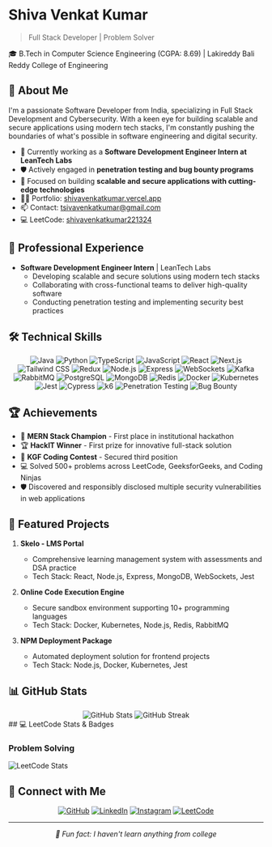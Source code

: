 
# Shiva Venkat Kumar

> Full Stack Developer | Problem Solver

🎓 B.Tech in Computer Science Engineering (CGPA: 8.69) | Lakireddy Bali Reddy College of Engineering

## 🚀 About Me

I'm a passionate Software Developer from India, specializing in Full Stack Development and Cybersecurity. With a keen eye for building scalable and secure applications using modern tech stacks, I'm constantly pushing the boundaries of what's possible in software engineering and digital security.

- 🔭 Currently working as a **Software Development Engineer Intern at LeanTech Labs**
- 🛡️ Actively engaged in **penetration testing and bug bounty programs**
- 🌱 Focused on building **scalable and secure applications with cutting-edge technologies**
- 👨‍💻 Portfolio: [shivavenkatkumar.vercel.app](https://shivavenkatkumar.vercel.app)
- 📫 Contact: [tsivavenkatkumar@gmail.com](mailto:tsivavenkatkumar@gmail.com)
- 💻 LeetCode: [shivavenkatkumar221324](https://leetcode.com/shivavenkatkumar221324/)

## 💼 Professional Experience

- **Software Development Engineer Intern** | LeanTech Labs
  - Developing scalable and secure solutions using modern tech stacks
  - Collaborating with cross-functional teams to deliver high-quality software
  - Conducting penetration testing and implementing security best practices

## 🛠️ Technical Skills

<div align="center">

![Java](https://img.shields.io/badge/-Java-007396?style=for-the-badge&logo=java&logoColor=white)
![Python](https://img.shields.io/badge/-Python-3776AB?style=for-the-badge&logo=python&logoColor=white)
![TypeScript](https://img.shields.io/badge/-TypeScript-3178C6?style=for-the-badge&logo=typescript&logoColor=white)
![JavaScript](https://img.shields.io/badge/-JavaScript-F7DF1E?style=for-the-badge&logo=javascript&logoColor=black)
![React](https://img.shields.io/badge/-React-61DAFB?style=for-the-badge&logo=react&logoColor=black)
![Next.js](https://img.shields.io/badge/-Next.js-000000?style=for-the-badge&logo=next.js&logoColor=white)
![Tailwind CSS](https://img.shields.io/badge/-Tailwind_CSS-38B2AC?style=for-the-badge&logo=tailwind-css&logoColor=white)
![Redux](https://img.shields.io/badge/-Redux-764ABC?style=for-the-badge&logo=redux&logoColor=white)
![Node.js](https://img.shields.io/badge/-Node.js-339933?style=for-the-badge&logo=node.js&logoColor=white)
![Express](https://img.shields.io/badge/-Express-000000?style=for-the-badge&logo=express&logoColor=white)
![WebSockets](https://img.shields.io/badge/-WebSockets-010101?style=for-the-badge&logo=socket.io&logoColor=white)
![Kafka](https://img.shields.io/badge/-Kafka-231F20?style=for-the-badge&logo=apache-kafka&logoColor=white)
![RabbitMQ](https://img.shields.io/badge/-RabbitMQ-FF6600?style=for-the-badge&logo=rabbitmq&logoColor=white)
![PostgreSQL](https://img.shields.io/badge/-PostgreSQL-336791?style=for-the-badge&logo=postgresql&logoColor=white)
![MongoDB](https://img.shields.io/badge/-MongoDB-47A248?style=for-the-badge&logo=mongodb&logoColor=white)
![Redis](https://img.shields.io/badge/-Redis-DC382D?style=for-the-badge&logo=redis&logoColor=white)
![Docker](https://img.shields.io/badge/-Docker-2496ED?style=for-the-badge&logo=docker&logoColor=white)
![Kubernetes](https://img.shields.io/badge/-Kubernetes-326CE5?style=for-the-badge&logo=kubernetes&logoColor=white)
![Jest](https://img.shields.io/badge/-Jest-C21325?style=for-the-badge&logo=jest&logoColor=white)
![Cypress](https://img.shields.io/badge/-Cypress-17202C?style=for-the-badge&logo=cypress&logoColor=white)
![k6](https://img.shields.io/badge/-k6-7D64FF?style=for-the-badge&logo=k6&logoColor=white)
![Penetration Testing](https://img.shields.io/badge/-Penetration_Testing-000000?style=for-the-badge&logo=kali-linux&logoColor=white)
![Bug Bounty](https://img.shields.io/badge/-Bug_Bounty-4C8BF5?style=for-the-badge&logo=bugcrowd&logoColor=white)

</div>

## 🏆 Achievements

- 🥇 **MERN Stack Champion** - First place in institutional hackathon
- 🏆 **HackIT Winner** - First prize for innovative full-stack solution
- 🥉 **KGF Coding Contest** - Secured third position
- 💻 Solved 500+ problems across LeetCode, GeeksforGeeks, and Coding Ninjas
- 🛡️ Discovered and responsibly disclosed multiple security vulnerabilities in web applications

## 🚀 Featured Projects

1. **Skelo - LMS Portal**
   - Comprehensive learning management system with assessments and DSA practice
   - Tech Stack: React, Node.js, Express, MongoDB, WebSockets, Jest

2. **Online Code Execution Engine**
   - Secure sandbox environment supporting 10+ programming languages
   - Tech Stack: Docker, Kubernetes, Node.js, Redis, RabbitMQ

3. **NPM Deployment Package**
   - Automated deployment solution for frontend projects
   - Tech Stack: Node.js, Docker, Kubernetes, Jest


## 📊 GitHub Stats

<div align="center">
  <img src="https://github-readme-stats.vercel.app/api?username=shiva221324&show_icons=true&theme=radical" alt="GitHub Stats" />
  <img src="https://github-readme-streak-stats.herokuapp.com/?user=shiva221324&theme=radical" alt="GitHub Streak" />
</div>
## 💻 LeetCode Stats & Badges

### Problem Solving
![LeetCode Stats](https://leetcard.jacoblin.cool/sivavenkatkumar221324?theme=dark&font=Noto%20Sans)

## 🤝 Connect with Me

<div align="center">
  
[![GitHub](https://img.shields.io/badge/github-%2324292e.svg?&style=for-the-badge&logo=github&logoColor=white)](https://github.com/shiva221324/)
[![LinkedIn](https://img.shields.io/badge/linkedin-%230077B5.svg?&style=for-the-badge&logo=linkedin&logoColor=white)](https://www.linkedin.com/in/shiva-venkat-kumar-929138255)
[![Instagram](https://img.shields.io/badge/instagram-%23E4405F.svg?&style=for-the-badge&logo=instagram&logoColor=white)](https://www.instagram.com/sivavenkatakumar)
[![LeetCode](https://img.shields.io/badge/LeetCode-000000?style=for-the-badge&logo=LeetCode&logoColor=#d16c06)](https://leetcode.com/shiva221324/)

</div>

---

<div align="center">
  <i>🎲 Fun fact: I haven't learn anything from college </i>
</div>
